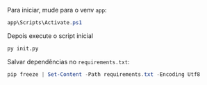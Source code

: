 Para iniciar, mude para o venv `app`:

```powershell
app\Scripts\Activate.ps1
```

Depois execute o script inicial

```python
py init.py
```

Salvar dependências no `requirements.txt`:

```powershell
pip freeze | Set-Content -Path requirements.txt -Encoding Utf8
```
